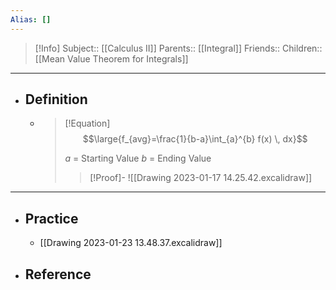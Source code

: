 ```yaml
---
Alias: []
---
```

> [!Info]
> Subject:: [[Calculus II]]
> Parents:: [[Integral]]
> Friends:: 
> Children:: [[Mean Value Theorem for Integrals]]
---
- ## Definition
	- > [!Equation]
	  > $$\large{f_{avg}=\frac{1}{b-a}\int_{a}^{b} f(x) \, dx}$$
	  > 
	  > $a$ = Starting Value
	  > $b$ = Ending Value
	  > > [!Proof]-
	  > > ![[Drawing 2023-01-17 14.25.42.excalidraw]]
---
- ## Practice
	- [[Drawing 2023-01-23 13.48.37.excalidraw]]
- ## Reference